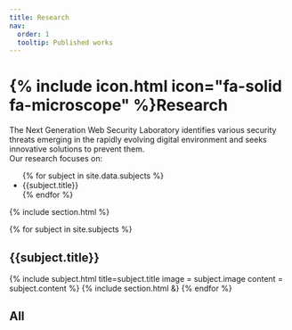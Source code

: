 ```yaml
---
title: Research
nav:
  order: 1
  tooltip: Published works
---
```


# {% include icon.html icon="fa-solid fa-microscope" %}Research

<div>
The Next Generation Web Security Laboratory identifies various security threats emerging in the rapidly evolving digital environment and seeks innovative solutions to prevent them.

</div>

<span>
Our research focuses on:
</span>

<ul>
  {% for subject in site.data.subjects %}
  <li>{{subject.title}}</li>
  {% endfor %}
</ul>

{% include section.html %}

{% for subject in site.subjects %}
  <h2>{{subject.title}}</h2>
  {% include subject.html title=subject.title image = subject.image content = subject.content %}
  {% include section.html &}
{% endfor %}

## All


